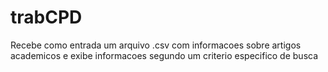 # trabCPD
Recebe como entrada um arquivo .csv com informacoes sobre artigos academicos e exibe informacoes segundo um criterio especifico de busca
